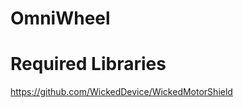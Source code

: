 OmniWheel
=========

Required Libraries
==================
https://github.com/WickedDevice/WickedMotorShield
